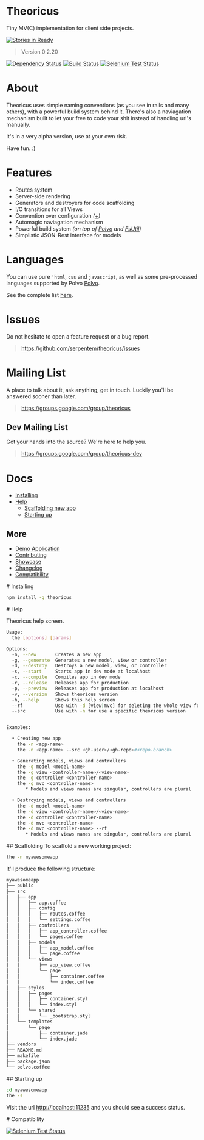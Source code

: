 # Theoricus #

Tiny MV(C) implementation for client side projects.

[![Stories in Ready](http://badge.waffle.io/serpentem/theoricus.png)](http://waffle.io/serpentem/theoricus)  

> Version 0.2.20

[![Dependency Status](https://gemnasium.com/serpentem/theoricus.png)](https://gemnasium.com/serpentem/theoricus) [![Build Status](https://secure.travis-ci.org/serpentem/theoricus.png)](http://travis-ci.org/serpentem/theoricus) [![Selenium Test Status](https://saucelabs.com/buildstatus/theoricus)](https://saucelabs.com/u/theoricus)

# About

Theoricus uses simple naming conventions (as you see in rails and many others),
with a powerful build system behind it. There's also a naviagation mechanism
built to let your free to code your shit instead of handling url's manually.

It's in a very alpha version, use at your own risk.

Have fun. :)

# Features
 * Routes system
 * Server-side rendering
 * Generators and destroyers for code scaffolding
 * I/O transitions for all Views
 * Convention over configuration *([+](http://en.wikipedia.org/wiki/Convention_over_configuration))*
 * Automagic naviagation mechanism
 * Powerful build system *(on top of [Polvo](http://github.com/serpentem/polvo)
 and [FsUtil](http://github.com/serpentem/fs-util))*
 * Simplistic JSON-Rest interface for models

# Languages

You can use pure `'html`, `css` and `javascript`, as well as some pre-processed languages supported by Polvo [Polvo](http://github.com/serpentem/polvo).

See the complete list [here](https://github.com/serpentem/polvo#supported-languages).

# Issues
Do not hesitate to open a feature request or a bug report.
> https://github.com/serpentem/theoricus/issues

# Mailing List
A place to talk about it, ask anything, get in touch. Luckily you'll be answered
sooner than later.

> https://groups.google.com/group/theoricus

## Dev Mailing List

Got your hands into the source? We're here to help you.

> https://groups.google.com/group/theoricus-dev


# Docs
  - [Installing](#installing)
  - [Help](#help)
    - [Scaffolding new app](#scaffolding)
    - [Starting up](#starting-up)

## More

  - [Demo Application](https://github.com/serpentem/theoricus-demo-app)
  - [Contributing](https://github.com/serpentem/theoricus/blob/master/CONTRIBUTING.md)
  - [Showcase](https://github.com/serpentem/theoricus/wiki/showcase)
  - [Changelog](https://github.com/serpentem/theoricus/blob/master/History.md)
  - [Compatibility](#compatibility)

<a name="installing" />
# Installing

````bash
npm install -g theoricus
````

<a name="help" />
# Help

Theoricus help screen.

````bash
Usage:
  the [options] [params]

Options:
  -n, --new       Creates a new app                                        
  -g, --generate  Generates a new model, view or controller                
  -d, --destroy   Destroys a new model, view, or controller                
  -s, --start     Starts app in dev mode at localhost                      
  -c, --compile   Compiles app in dev mode                                 
  -r, --release   Releases app for production                              
  -p, --preview   Releases app for production at localhost                 
  -v, --version   Shows theoricus version                                  
  -h, --help      Shows this help screen                                   
  --rf            Use with -d [view|mvc] for deleting the whole view folder
  --src           Use with -n for use a specific theoricus version         


Examples:

  • Creating new app
    the -n <app-name>
    the -n <app-name> --src <gh-user>/<gh-repo>#<repo-branch>

  • Generating models, views and controllers
    the -g model <model-name>
    the -g view <controller-name>/<view-name>
    the -g controller <controller-name>
    the -g mvc <controller-name>
       * Models and views names are singular, controllers are plural

  • Destroying models, views and controllers
    the -d model <model-name>
    the -d view <controller-name>/<view-name>
    the -d controller <controller-name>
    the -d mvc <controller-name>
    the -d mvc <controller-name> --rf
       * Models and views names are singular, controllers are plural
````

<a name="getting-started" />
## Scaffolding
To scaffold a new working project:

````bash
the -n myawesomeapp
````

It'll produce the following structure:

````bash
myawesomeapp
├── public
├── src
│   ├── app
│   │   ├── app.coffee
│   │   ├── config
│   │   │   ├── routes.coffee
│   │   │   └── settings.coffee
│   │   ├── controllers
│   │   │   ├── app_controller.coffee
│   │   │   └── pages.coffee
│   │   ├── models
│   │   │   ├── app_model.coffee
│   │   │   └── page.coffee
│   │   └── views
│   │       ├── app_view.coffee
│   │       └── page
│   │           ├── container.coffee
│   │           └── index.coffee
│   ├── styles
│   │   ├── pages
│   │   │   ├── container.styl
│   │   │   └── index.styl
│   │   └── shared
│   │       └── _bootstrap.styl
│   └── templates
│       └── page
│           ├── container.jade
│           └── index.jade
├── vendors
├── README.md
├── makefile
├── package.json
└── polvo.coffee
````

<a name="starting-up" />
## Starting up

````bash
cd myawesomeapp
the -s
````

Visit the url [http://localhost:11235](http://localhost:11235) and you should
see a success status.

<a name="compatibility" />
# Compatibility

[![Selenium Test Status](https://saucelabs.com/browser-matrix/theoricus.svg)](https://saucelabs.com/u/theoricus)
